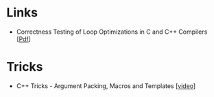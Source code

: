 


# Links
- Correctness Testing of Loop Optimizations in C and C++ Compilers [[Pdf](https://solidsands.com/wp-content/uploads/thesis_remi_van_veen.pdf)]



# Tricks
- C++ Tricks - Argument Packing, Macros and Templates [[video](https://www.youtube.com/watch?v=7qZ2O5-uLO8)]
